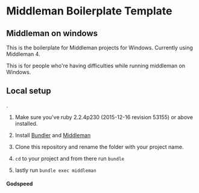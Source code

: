 # Middleman Boilerplate Template

## Middleman on windows

This is the boilerplate for Middleman projects for Windows. Currently using Middleman 4.

This is for people who're having difficulties while running middleman on Windows.

## Local setup
.
1. Make sure you've ruby 2.2.4p230 (2015-12-16 revision 53155) or above installed.

2. Install [Bundler](https://rubygems.org/gems/bundler) and [Middleman](https://rubygems.org/gems/middleman)

3. Clone this repository and rename the folder with your project name.

4. `cd` to your project and from there run ``bundle``

5. lastly run ``bundle exec middleman``




#### Godspeed


